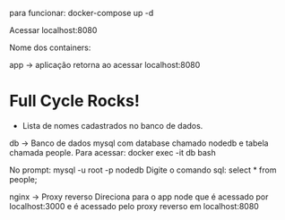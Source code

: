 para funcionar:
docker-compose up -d

Acessar localhost:8080

Nome dos containers:

app -> aplicação retorna ao acessar localhost:8080

<h1>Full Cycle Rocks!</h1>

- Lista de nomes cadastrados no banco de dados.

db -> Banco de dados mysql com database chamado nodedb e tabela chamada people.
Para acessar:
docker exec -it db bash

No prompt: mysql -u root -p nodedb
Digite o comando sql: select * from people;

nginx -> Proxy reverso
Direciona para o app node que é acessado por localhost:3000 e é acessado pelo proxy reverso em localhost:8080











